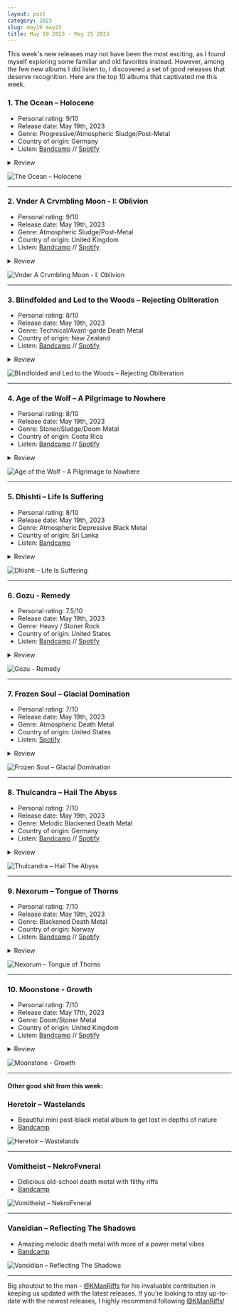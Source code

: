 ```yaml
---
layout: post
category: 2023
slug: may19 may25
title: May 19 2023 - May 25 2023
---
```


This week's new releases may not have been the most exciting, as I found myself exploring some familiar and old favorites instead. 
However, among the few new albums I did listen to, I discovered a set of good releases that deserve recognition. 
Here are the top 10 albums that captivated me this week.

### 1. The Ocean – Holocene

- Personal rating: 9/10
- Release date: May 19th, 2023
- Genre: Progressive/Atmospheric Sludge/Post-Metal
- Country of origin: Germany
- Listen: [Bandcamp](https://theocean.bandcamp.com/album/holocene) // [Spotify](https://open.spotify.com/album/1JS5Xf3DiLfVAb904ZGlyT?si=iqqQy8hxQV2lkWxba0-NGg)

<details>
  <summary>Review</summary>
  <p>
The Ocean is an extraordinary band with an amazing discography. While this particular album starts off with a bit mellower tone, it gradually built up momentum, captivating me completely. I've got addicted to this album very fast, and I personally think it's the band's third best work till date - right after Precambrian and Heliocentric.
  </p>
</details>

![The Ocean – Holocene](/img/halocene.jpg)

---

### 2. Vnder A Crvmbling Moon - I: Oblivion

- Personal rating: 9/10
- Release date: May 19th, 2023
- Genre: Atmospheric Sludge/Post-Metal
- Country of origin: United Kingdom
- Listen: [Bandcamp](https://vnderacrvmblingmoon.bandcamp.com/album/i-oblivion) // [Spotify](https://open.spotify.com/album/1cJfyfFvvPYqMHdehdb7vG)

<details>
  <summary>Review</summary>
  <p>
This is the most underappreciated releases of this week in my opinion. This is a truly remarkable fusion of atmospheric sludge, funeral doom, and epic doom, creating a captivating mix of emotions encompassing sadness, happiness, and anger! This contains classical high-register doom vocals and also harsh vocals in a perfectly balanced manner. The atmosphere on this album is a top notch, imo. Rating this 2nd in the week list but could be in my year-end AOTY list as this is a slow grower.
  </p>
</details>

![Vnder A Crvmbling Moon - I: Oblivion](/img/vvoblivion.jpg)

---

### 3. Blindfolded and Led to the Woods – Rejecting Obliteration

- Personal rating: 8/10
- Release date: May 19th, 2023
- Genre: Technical/Avant-garde Death Metal
- Country of origin: New Zealand
- Listen: [Bandcamp](https://balttw.bandcamp.com/album/rejecting-obliteration) // [Spotify](https://open.spotify.com/album/6fLYgbsENDl7dLQJIDrvNd)

<details>
  <summary>Review</summary>
  <p>
    As I'm listening to this band's music for the first time, I find myself completely mesmerized by this album. It's an explosive compilation of technicality, sheer brutality, and breathtaking riffs. The vocal style displayed throughout the album is truly the standout element. Since this album has unquestionably captivated me, I'll definitely explore their previous works. Can't wait to unravel more of their briliant musicianship.
  </p>
</details>

![Blindfolded and Led to the Woods – Rejecting Obliteration](/img/blind-obilteration.jpg)


---

### 4. Age of the Wolf – A Pilgrimage to Nowhere

- Personal rating: 8/10
- Release date: May 19th, 2023
- Genre: Stoner/Sludge/Doom Metal
- Country of origin: Costa Rica
- Listen: [Bandcamp](https://sleepingchurchrecords.bandcamp.com/album/pilgrimage-to-nowhere) // [Spotify](https://open.spotify.com/album/3vfh6x2hwZdP50uMTEF0Qr)

<details>
  <summary>Review</summary>
  <p>
A solid sophomore release from these guys, and they released a remarkable piece of music that will resonate with fans of doom metal. It skillfully combines elements of classic doom metal, atmospheric psychedelia, and post-metal. The instrumental sections are particularly noteworthy, showcasing exceptional musicianship. The guitar work and riffs are beautifully arranged and the psychedelic vocals on this album are truly outstanding, adding an extra layer of brilliance to the overall sound.
  </p> 
</details>

![Age of the Wolf – A Pilgrimage to Nowhere](/img/agewolf-piligrimage.jpeg)

---

### 5. Dhishti – Life Is Suffering

- Personal rating: 8/10
- Release date: May 19th, 2023
- Genre: Atmospheric Depressive Black Metal
- Country of origin: Sri Lanka
- Listen: [Bandcamp](https://satanath.bandcamp.com/album/sat361-dhishti-life-is-suffering-2023)

<details>
  <summary>Review</summary>
  <p>
This album art and the country of origin of the band immediately caught my attention. The album is incredibly captivating, to the point where I found myself reading and understanding the lyrics of each and every song. An amazing blend of ancient Sri Lankan traditions with a touch of captivating depressive atmosphere makes this album a true standout of the week for me. I'm grateful that I stumbled upon this through the Twitter community.
  </p>
</details>

![Dhishti – Life Is Suffering](/img/dhishti-lis.jpg)

---

### 6. Gozu - Remedy

- Personal rating: 7.5/10
- Release date: May 19th, 2023
- Genre: Heavy / Stoner Rock
- Country of origin: United States
- Listen: [Bandcamp]() // [Spotify](https://open.spotify.com/album/3zYbDo3I6oeN0jUUdugoFL)

<details>
  <summary>Review</summary>
  <p>
Gozu, an underappreciated band in the stoner psych rock realm, never fails to impress. If you are into Stoner/Psych/Heavy/Doom/Rock genres, their entire discography is an absolute must-listen. On this particular album, they have exceptional riffs that hit harder than their previous works. It's as if they've expertly crafted a flawless fusion of the distinct styles found in the works of Freedom Hawk, Wo Fat, and Khemmis.
  </p>
</details>

![Gozu - Remedy](/img/gozu-remedy.jpg)


---

### 7. Frozen Soul – Glacial Domination

- Personal rating: 7/10
- Release date: May 19th, 2023
- Genre: Atmospheric Death Metal
- Country of origin: United States
- Listen: [Spotify](https://open.spotify.com/album/3Sutt8XXMVGBs8NQeLY7v0)

<details>
  <summary>Review</summary>
  <p>
  This is an absolute powerhouse in the realm of extreme death metal. Fans of crushing, bone-shattering music will undoubtedly find themselves enthralled by every single track from this relentless force. Glacial Domination takes a step towards an even heavier direction than their previous two albums, pushing the boundaries of brutality to new heights. ICY CHAOS with ASS FUCKING AGGRESSION.
  </p>
</details>

![Frozen Soul – Glacial Domination](/img/glacial.jpg)


---

### 8. Thulcandra – Hail The Abyss

- Personal rating: 7/10
- Release date: May 19th, 2023
- Genre: Melodic Blackened Death Metal
- Country of origin: Germany
- Listen: [Bandcamp](https://thulcandra.bandcamp.com/album/hail-the-abyss) // [Spotify](https://open.spotify.com/album/3dGCSviVjsc466RJYlR0DI)

<details>
  <summary>Review</summary>
  <p>
Don't know why, but there are way too many blackened death metal releases this yeart. But, there are a very few bands out there who pumped me up through their melo-black sounds and these dudes fucking killed it. This is my favorite blackened death album so far. Each album they released is an absolute marvel, accompanied by captivating blue album artwork that adds an extra layer of beauty. While one may draw comparisons to bands like Dissection, Thulcandra manages to transcend mere imitation, showcasing their unique style and artistic vision throughout their entire discography. 
  </p>
</details>

![Thulcandra – Hail The Abyss](/img/hailabyss.jpg)

---

### 9. Nexorum – Tongue of Thorns

- Personal rating: 7/10
- Release date: May 19th, 2023
- Genre: Blackened Death Metal
- Country of origin: Norway
- Listen: [Bandcamp](https://nexorum.bandcamp.com/album/tongue-of-thorns) // [Spotify](https://open.spotify.com/album/4iu4YlweU0E0UzJOBsrQeT)

<details>
  <summary>Review</summary>
  <p>
This is a intense and brutal punch of aggressive blackened death metal album. It leans more towards black metal but with a strong influence from death metal, resulting in a crushing and filthy sound. It has a satisfying production, avoiding the chaotic production often found in typical blackened death metal releases. If you want to get your ass fucked with some filthy dose of aggressive black metal, this is an absolute must-listen! 
  </p>
</details>

![Nexorum – Tongue of Thorns](/img/nexorum-thorns.jpg)


---

### 10. Moonstone - Growth

- Personal rating: 7/10
- Release date: May 17th, 2023
- Genre: Doom/Stoner Metal
- Country of origin: United Kingdom
- Listen: [Bandcamp](https://moonstonedoom.bandcamp.com/album/growth) // [Spotify](https://open.spotify.com/album/2LBdD7olPzae4gDwoGQNSo)

<details>
  <summary>Review</summary>
  <p>
 Another underappreciated musical gem from last week, that caught my attention, and I just wanted to to include it here. I discovered this band just this week, and I must say, this album is truly amazing. It delivers a beautiful blend of doomy riffs that rampage through each track, accompanied by classic stoner vibes. These dudes crafted a remarkable piece of work that will satisfy any fan of heavy doom metal!
  </p>
</details>

![Moonstone - Growth](/img/moonstone-growth.jpg)


---

#### Other good shit from this week:

### Heretoir – Wastelands

- Beautiful mini post-black metal album to get lost in depths of nature
- [Bandcamp](https://artofpropaganda.bandcamp.com/album/wastelands)

![Heretoir – Wastelands](/img/her-waste.jpg)

---

### Vomitheist – NekroFvneral

- Delicious old-school death metal with filthy riffs
- [Bandcamp](https://vomitheistdm.bandcamp.com/album/nekrofvneral)

![Vomitheist – NekroFvneral](/img/vomit-nekro.jpg)

---

### Vansidian – Reflecting The Shadows

- Amazing melodic death metal with more of a power metal vibes
- [Bandcamp](https://vansidian.bandcamp.com/album/reflecting-the-shadows)

![Vansidian – Reflecting The Shadows](/img/vansidian.jpg)


---

Big shoutout to the man - [@KManRiffs](https://twitter.com/KManriffs) for his invaluable contribution in keeping us updated with the latest releases. If you're looking to stay up-to-date with the newest releases, I highly recommend following [@KManRiffs](https://twitter.com/KManriffs)!
